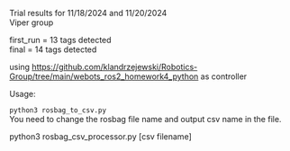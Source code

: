 Trial results for 11/18/2024 and 11/20/2024\
Viper group

first_run = 13 tags detected\
final = 14 tags detected

using https://github.com/klandrzejewski/Robotics-Group/tree/main/webots_ros2_homework4_python as controller

Usage:

`python3 rosbag_to_csv.py`\
You need to change the rosbag file name and output csv name in the file.
 
python3 rosbag_csv_processor.py [csv filename]
